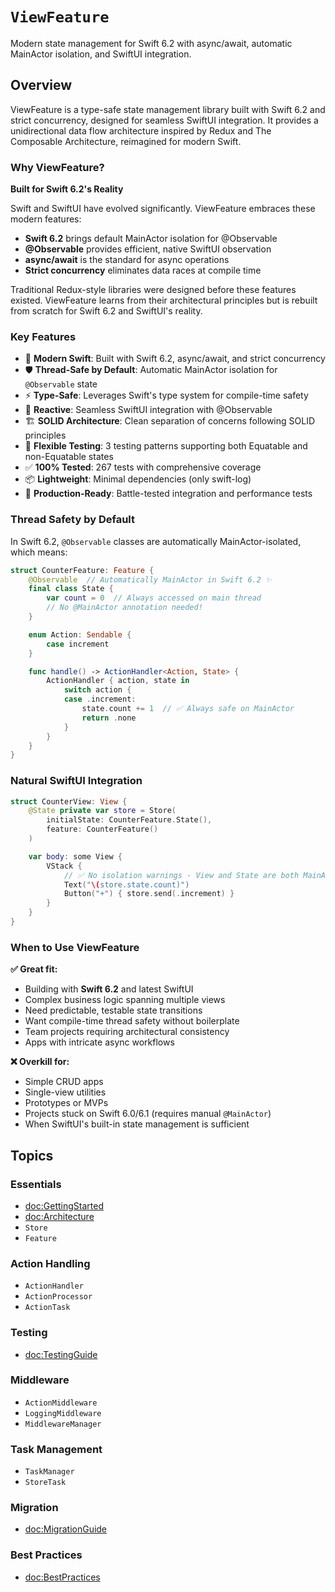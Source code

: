 # ``ViewFeature``

Modern state management for Swift 6.2 with async/await, automatic MainActor isolation, and SwiftUI integration.

## Overview

ViewFeature is a type-safe state management library built with Swift 6.2 and strict concurrency, designed for seamless SwiftUI integration. It provides a unidirectional data flow architecture inspired by Redux and The Composable Architecture, reimagined for modern Swift.

### Why ViewFeature?

**Built for Swift 6.2's Reality**

Swift and SwiftUI have evolved significantly. ViewFeature embraces these modern features:

- **Swift 6.2** brings default MainActor isolation for @Observable
- **@Observable** provides efficient, native SwiftUI observation
- **async/await** is the standard for async operations
- **Strict concurrency** eliminates data races at compile time

Traditional Redux-style libraries were designed before these features existed. ViewFeature learns from their architectural principles but is rebuilt from scratch for Swift 6.2 and SwiftUI's reality.

### Key Features

- 🎯 **Modern Swift**: Built with Swift 6.2, async/await, and strict concurrency
- 🛡️ **Thread-Safe by Default**: Automatic MainActor isolation for `@Observable` state
- ⚡ **Type-Safe**: Leverages Swift's type system for compile-time safety
- 🔄 **Reactive**: Seamless SwiftUI integration with @Observable
- 🏗 **SOLID Architecture**: Clean separation of concerns following SOLID principles
- 🧪 **Flexible Testing**: 3 testing patterns supporting both Equatable and non-Equatable states
- ✅ **100% Tested**: 267 tests with comprehensive coverage
- 📦 **Lightweight**: Minimal dependencies (only swift-log)
- 🚀 **Production-Ready**: Battle-tested integration and performance tests

### Thread Safety by Default

In Swift 6.2, `@Observable` classes are automatically MainActor-isolated, which means:

```swift
struct CounterFeature: Feature {
    @Observable  // Automatically MainActor in Swift 6.2 ✨
    final class State {
        var count = 0  // Always accessed on main thread
        // No @MainActor annotation needed!
    }

    enum Action: Sendable {
        case increment
    }

    func handle() -> ActionHandler<Action, State> {
        ActionHandler { action, state in
            switch action {
            case .increment:
                state.count += 1  // ✅ Always safe on MainActor
                return .none
            }
        }
    }
}
```

### Natural SwiftUI Integration

```swift
struct CounterView: View {
    @State private var store = Store(
        initialState: CounterFeature.State(),
        feature: CounterFeature()
    )

    var body: some View {
        VStack {
            // ✅ No isolation warnings - View and State are both MainActor
            Text("\(store.state.count)")
            Button("+") { store.send(.increment) }
        }
    }
}
```

### When to Use ViewFeature

**✅ Great fit:**
- Building with **Swift 6.2** and latest SwiftUI
- Complex business logic spanning multiple views
- Need predictable, testable state transitions
- Want compile-time thread safety without boilerplate
- Team projects requiring architectural consistency
- Apps with intricate async workflows

**❌ Overkill for:**
- Simple CRUD apps
- Single-view utilities
- Prototypes or MVPs
- Projects stuck on Swift 6.0/6.1 (requires manual `@MainActor`)
- When SwiftUI's built-in state management is sufficient

## Topics

### Essentials

- <doc:GettingStarted>
- <doc:Architecture>
- ``Store``
- ``Feature``

### Action Handling

- ``ActionHandler``
- ``ActionProcessor``
- ``ActionTask``

### Testing

- <doc:TestingGuide>

### Middleware

- ``ActionMiddleware``
- ``LoggingMiddleware``
- ``MiddlewareManager``

### Task Management

- ``TaskManager``
- ``StoreTask``

### Migration

- <doc:MigrationGuide>

### Best Practices

- <doc:BestPractices>
